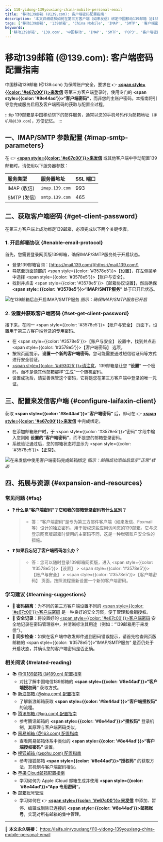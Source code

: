 ```yaml
---
id: 110-yidong-139youxiang-china-mobile-personal-email
title: '移动139邮箱 (@139.com): 客户端密码配置指南'
description: '本文详细讲解如何在第三方客户端（如来发信）绑定中国移动139邮箱（@139.com），内容覆盖开启IMAP/SMTP服务、设置并获取“客户端密码”的完整步骤。'
tags: ['移动139邮箱', '139邮箱', 'China Mobile', 'IMAP', 'SMTP', '客户端密码']
keywords:
  ['移动139邮箱', '139.com', '中国移动', 'IMAP', 'SMTP', 'POP3', '客户端密码', '授权码', '邮箱配置']
---
```


# 移动139邮箱 (@139.com): 客户端密码配置指南

中国移动139邮箱 (@139.com) 为保障账户安全，要求在 👉 [**<span style={{color: '#e67c00'}}>来发信</span>**](https://laifaxin.com) 等第三方客户端登录时，使用专门的 **<span style={{color: '#8e44ad'}}>“客户端密码”</span>**，而非您的主账户密码。本指南将引导您完成服务启用及客户端密码的获取与配置全过程。

:::tip
139邮箱是中国移动旗下的邮件服务，通常以您的手机号码作为邮箱地址（`手机号@139.com`），方便记忆。
:::

## 一、IMAP/SMTP 参数配置 {#imap-smtp-parameters}

在 👉 [**<span style={{color: '#e67c00'}}>来发信</span>**](https://laifaxin.com) 或其他客户端中手动配置139邮箱时，请使用以下服务器参数：

| **服务类型** | **服务器地址** | **SSL 端口** |
| :----------- | :------------- | :----------- |
| IMAP (收信)  | `imap.139.com` | 993          |
| SMTP (发信)  | `smtp.139.com` | 465          |

## 二、获取客户端密码 {#get-client-password}

在第三方客户端上成功绑定139邮箱，必须完成以下两个关键步骤。

### 1. 开启邮箱协议 {#enable-email-protocol}

首先，您需要登录网页版139邮箱，确保IMAP/SMTP服务处于开启状态。

- 登录139邮箱官网：[https://mail.139.com/](https://mail.139.com/)
- 导航至页面顶部的 <span style={{color: '#3578e5'}}>【设置】</span>，在左侧菜单中选择 <span style={{color: '#3578e5'}}>【账户与安全】</span>。
- 找到并点击 <span style={{color: '#3578e5'}}>【邮箱协议设置】</span>，然后确保 **<span style={{color: '#3578e5'}}>“IMAP/SMTP服务”</span>** 处于已开启状态。

![在139邮箱后台开启IMAP/SMTP服务](https://cos.files.maozhishi.com/data/web/web-files/img/1721144101130.png)
_图示：确保IMAP/SMTP服务已开启_

### 2. 设置并获取客户端密码 {#set-get-client-password}

接下来，在同一 <span style={{color: '#3578e5'}}>【账户与安全】</span> 页面下，设置用于第三方客户端登录的专用密码。

- 在 <span style={{color: '#3578e5'}}>【账户与安全】</span> 设置中，找到并点击 <span style={{color: '#3578e5'}}>【客户端密码】</span> 选项。
- 按照页面提示，**设置一个新的客户端密码**。您可能需要通过短信验证码等方式进行安全验证。
- <u><span style={{color: '#d93025'}}>请注意</span></u>，139邮箱是让您 **“设置”** 一个密码，而不是像其他邮箱那样“生成”一个随机密码。
- 设置成功后，请妥善保管这个密码，它将是您在第三方客户端中登录的唯一凭证。

## 三、配置来发信客户端 {#configure-laifaxin-client}

获取 **<span style={{color: '#8e44ad'}}>“客户端密码”</span>** 后，即可在 👉 [**<span style={{color: '#e67c00'}}>来发信</span>**](https://laifaxin.com) 中完成绑定。

- 在添加邮箱账户时，于 <span style={{color: '#3578e5'}}>“密码”</span> 字段中输入您刚刚 **设置的“客户端密码”**，而不是您的邮箱登录密码。
- 系统验证通过后，您的邮箱状态将显示为 <span style={{color: '#3578e5'}}>【正常】</span>。

![在来发信中使用客户端密码完成邮箱绑定](https://cos.files.maozhishi.com/data/web/web-files/img/1721144101129.png)
_图示：邮箱成功添加后显示“正常”状态_

## 四、拓展与资源 {#expansion-and-resources}

### 常见问题 {#faq}

- **❓ 什么是“客户端密码”？它和我的邮箱登录密码有什么区别？**

  > - 答：“客户端密码”是专为第三方邮件客户端（如来发信、Foxmail等）设计的独立密码，用于授权这些应用访问您的139邮箱。它与您登录网页版邮箱时使用的主密码不同，这是一种增强账户安全性的措施。

- **❓ 如果我忘记了客户端密码怎么办？**
  > - 答：您可以随时登录139邮箱网页版，进入 <span style={{color: '#3578e5'}}>【设置】</span> > <span style={{color: '#3578e5'}}>【账户与安全】</span> > <span style={{color: '#3578e5'}}>【客户端密码】</span> 页面，按照流程重新设置一个新的客户端密码。

### 学习建议 {#learning-suggestions}

- 🔐 **密码隔离**：为不同的第三方客户端设置不同的 <u><span style={{color: '#e67c00'}}>客户端密码</span></u> 是一种良好的安全习惯，便于管理和撤销授权。
- 📝 **安全记录**：将设置好的 <u><span style={{color: '#e67c00'}}>客户端密码</span></u> 安全地记录在密码管理器中，并清晰标注其用途（例如：“139邮箱用于来发信”）。
- 🔄 **同步检查**：如果在客户端中收发邮件遇到密码错误提示，请首先检查网页版邮箱的 <span style={{color: '#3578e5'}}>“IMAP/SMTP服务”</span> 是否仍处于开启状态，并确认您的客户端密码是否正确。

### 相关阅读 {#related-reading}

- 📚 [电信189邮箱 (@189.cn) 配置指南](./104-dianxin-189youxiang-telecom-personal-mailbox)
  - 对比了解中国电信189邮箱的 **<span style={{color: '#8e44ad'}}>“客户端授权码”</span>** 获取方式。
- 📚 [新浪邮箱 (@sina.com) 配置指南](./109-xinlang-sinayouxiang-sina-personal-email)
  - 了解新浪邮箱获取 **<span style={{color: '#8e44ad'}}>“客户端授权码”</span>** 的流程。
- 📚 [腾讯邮箱 (@qq.com) 配置指南](./106-tengxun-qqyouxiang-tencent-personal-email)
  - 参考腾讯邮箱的 **<span style={{color: '#8e44ad'}}>“授权码”</span>** 登录机制，其原理与客户端密码类似。
- 📚 [网易邮箱 (@163.com) 配置指南](./107-wangyi-163youxiang-netease-personal-email)
  - 查看网易邮箱体系中类似的 **<span style={{color: '#8e44ad'}}>“客户端授权密码”</span>** 设置。
- 📚 [搜狐邮箱 (@sohu.com) 配置指南](./105-souhu-sohuyouxiang-sohu-personal-email)
  - 参考搜狐邮箱 **<span style={{color: '#8e44ad'}}>“授权码”</span>** 的获取方法，其机制与客户端密码相似。
- 📚 [苹果iCloud邮箱配置指南](./113-pingguo-icloudyouxiang-apple-personal-email)
  - 学习如何为 Apple iCloud 邮箱生成并使用 **<span style={{color: '#8e44ad'}}>“App 专用密码”</span>**。
- 📚 [邮箱账号管理](../zhinan/email-account)
  - 学习如何在 👉 [**<span style={{color: '#e67c00'}}>来发信</span>**](https://laifaxin.com) 中添加、暂停、编辑或删除已连接的 **<span style={{color: '#8e44ad'}}>邮箱账号</span>**，实现对所有邮箱的集中管理。

---

🔗 **本文永久链接：** https://laifa.xin/youxiang/110-yidong-139youxiang-china-mobile-personal-email
